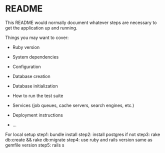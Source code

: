 # README

This README would normally document whatever steps are necessary to get the
application up and running.

Things you may want to cover:

* Ruby version

* System dependencies

* Configuration

* Database creation

* Database initialization

* How to run the test suite

* Services (job queues, cache servers, search engines, etc.)

* Deployment instructions

* ...

For local setup
step1: bundle install
step2: install postgres if not
step3: rake db:create && rake db:migrate
step4: use ruby and rails version same as gemfile version
step5: rails s
